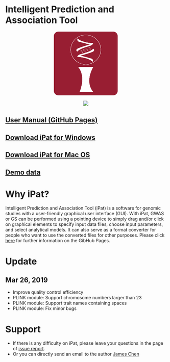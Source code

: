 # Intelligent Prediction and Association Tool

<a href="http://poissonfish.github.io/iPat"> <p align="center"><img src = "docs/md/icon.png" width = 200></p> </a>
<a href="http://poissonfish.github.io/iPat"> <p align="center"><img src = "docs/md/Welcom_Demo.gif"></p></a>

## [User Manual (GitHub Pages)](http://poissonfish.github.io/iPat)
## [Download iPat for Windows](http://zzlab.net/iPat/iPat.zip)
## [Download iPat for Mac OS](http://zzlab.net/iPat/iPatMac.zip)
## [Demo data](http://zzlab.net/iPat/demo.zip)

# Why iPat?
 Intelligent Prediction and Association Tool (iPat) is a software for genomic studies with a user-friendly graphical user interface (GUI). With iPat, GWAS or GS can be performed using a pointing device to simply drag and/or click on graphical elements to specify input data files, choose input parameters, and select analytical models. It can also serve as a format converter for people who want to use the converted files for other purposes. Please click [here](http://poissonfish.github.io/iPat) for further information on the GibHub Pages.

# Update
## Mar 26, 2019
- Improve quality control efficiency
- PLINK module: Support chromosome numbers larger than 23
- PLINK module: Support trait names containing spaces
- PLINK module: Fix minor bugs


# Support

* If there is any difficulty on iPat, please leave your questions in the page of [issue report](https://github.com/Poissonfish/iPat/issues).
* Or you can directly send an email to the author [James Chen](mailto:chun-peng.chen@wsu.edu)
